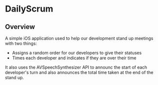 # DailyScrum

## Overview

A simple iOS application used to help our development stand up meetings with two things: 
* Assigns a random order for our developers to give their statuses 
* Times each developer and indicates if they are over their time 

It also uses the AVSpeechSynthesizer API to announc the start of each developer's turn and also announces the total time taken at the end of the stand up. 
